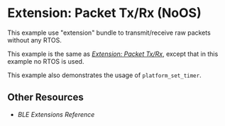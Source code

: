 # Extension: Packet Tx/Rx (NoOS)

This example use "extension" bundle to transmit/receive raw packets without any RTOS.

This example is the same as [_Extension: Packet Tx/Rx_](../../ext_raw_packet/doc/index.md), except
that in this example no RTOS is used.

This example also demonstrates the usage of `platform_set_timer`.

## Other Resources

* _BLE Extensions Reference_